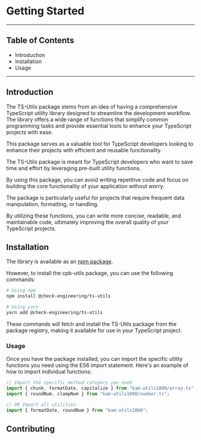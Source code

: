 # Getting Started

***

## Table of Contents

* Introduction
* Installation
* Usage

***

## Introduction

The TS-Utils package stems from an idea of having a comprehensive TypeScript utility library designed to streamline the development workflow. \
The library offers a wide range of functions that simplify common programming tasks and provide essential tools to enhance your TypeScript projects with ease.

This package serves as a valuable tool for TypeScript developers looking to enhance their projects with efficient and reusable functionality.&#x20;

The TS-Utils package is meant for TypeScript developers who want to save time and effort by leveraging pre-built utility functions.&#x20;

By using this package, you can avoid writing repetitive code and focus on building the core functionality of your application without worry.&#x20;

The package is particularly useful for projects that require frequent data manipulation, formatting, or handling.&#x20;

&#x20;By utilizing these functions, you can write more concise, readable, and maintainable code, ultimately improving the overall quality of your TypeScript projects.

## Installation

The library is available as an [npm package](https://www.npmjs.com/package/@check-engineering/ts-utils).

However, to install the cpb-utils package, you can use the following commands:

```bash
# Using npm
npm install @check-engineering/ts-utils

# Using yarn
yarn add @check-engineering/ts-utils
```

These commands will fetch and install the TS-Utils package from the package registry, making it available for use in your TypeScript project.

### Usage

Once you have the package installed, you can import the specific utility functions you need using the ES6 import statement. Here's an example of how to import individual functions:

```typescript
// Import the specific method category you need
import { chunk, formatDate, capitalize } from "kam-utils1000/array.ts";
import { roundNum, clampNum } from "kam-utils1000/number.ts";

// OR Import all utilities
import { formatDate, roundNum } from "kam-utils1000";
```

## Contributing
